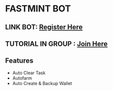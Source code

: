 # FASTMINT BOT

## LINK BOT: [Register Here](https://t.me/fastmintapp_bot?start=6057140648)
## TUTORIAL IN GROUP : [Join Here](https://t.me/sansxgroup)

## Features
- Auto Clear Task
- Autofarm
- Auto Create & Backup Wallet